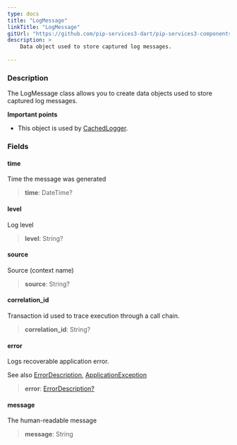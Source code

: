 ```yaml
---
type: docs
title: "LogMessage"
linkTitle: "LogMessage"
gitUrl: "https://github.com/pip-services3-dart/pip-services3-components-dart"
description: >
    Data object used to store captured log messages.
   
---
```


### Description

The LogMessage class allows you to create data objects used to store captured log messages.

**Important points**

- This object is used by [CachedLogger](../cached_logger/).

### Fields

<span class="hide-title-link">

#### time
Time the message was generated
> **time**: DateTime?

#### level
Log level
> **level**: String?

#### source
Source (context name)
> **source**: String?

#### correlation_id
Transaction id used to trace execution through a call chain.
> **correlation_id**: String?

#### error
Logs recoverable application error.

See also [ErrorDescription](../../../commons/errors/error_description), [ApplicationException](../../../commons/errors/application_exception)
> **error**: [ErrorDescription?](../../../commons/errors/error_description)

#### message
The human-readable message
> **message**: String

</span>
